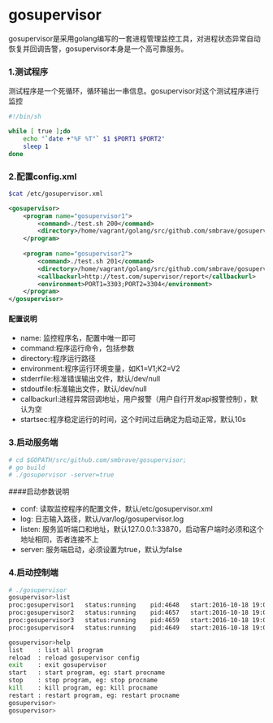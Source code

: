# gosupervisor
gosupervisor是采用golang编写的一套进程管理监控工具，对进程状态异常自动恢复并回调告警，gosupervisor本身是一个高可靠服务。

### 1.测试程序
测试程序是一个死循环，循环输出一串信息。gosupervisor对这个测试程序进行监控
```bash
#!/bin/sh

while [ true ];do
    echo "`date +"%F %T"` $1 $PORT1 $PORT2"
    sleep 1
done
```

### 2.配置config.xml
```bash
$cat /etc/gosupervisor.xml
```

```xml
<gosupervisor>
	<program name="gosupervisor1">
		<command>./test.sh 200</command>
		<directory>/home/vagrant/golang/src/github.com/smbrave/gosupervisor/test</directory>
	</program>
  
	<program name="gosupervisor2">
		<command>./test.sh 201</command>
		<directory>/home/vagrant/golang/src/github.com/smbrave/gosupervisor/test</directory>
        <callbackurl>http://test.com/supervisor/report</callbackurl>
        <environment>PORT1=3303;PORT2=3304</environment>
	</program>
</gosupervisor>
```
#### 配置说明
* name: 监控程序名，配置中唯一即可
* command:程序运行命令，包括参数
* directory:程序运行路径
* environment:程序运行环境变量，如K1=V1;K2=V2
* stderrfile:标准错误输出文件，默认/dev/null
* stdoutfile:标准输出文件，默认/dev/null
* callbackurl:进程异常回调地址，用户报警（用户自行开发api报警控制），默认为空
* startsec:程序稳定运行的时间，这个时间过后确定为启动正常，默认10s

### 3.启动服务端
```bash
# cd $GOPATH/src/github.com/smbrave/gosupervisor;
# go build
# ./gosupervisor -server=true
```
####启动参数说明
* conf: 读取监控程序的配置文件，默认/etc/gosupervisor.xml
* log: 日志输入路径，默认/var/log/gosupervisor.log
* listen: 服务监听端口和地址，默认127.0.0.1:33870，启动客户端时必须和这个地址相同，否者连接不上
* server: 服务端启动，必须设置为true，默认为false

### 4.启动控制端
```bash
# ./gosupervisor
gosupervisor>list
proc:gosupervisor1   status:running    pid:4648   start:2016-10-18 19:05:37       uptime:44.901528285s       
proc:gosupervisor2   status:running    pid:4657   start:2016-10-18 19:05:37       uptime:44.882143426s       
proc:gosupervisor3   status:running    pid:4659   start:2016-10-18 19:05:37       uptime:44.882107908s       
proc:gosupervisor4   status:running    pid:4649   start:2016-10-18 19:05:37       uptime:44.897342696s

gosupervisor>help
list	: list all program
reload	: reload gosupervisor config
exit	: exit gosupervisor
start	: start program, eg: start procname
stop	: stop program, eg: stop procname
kill	: kill program, eg: kill procname
restart	: restart program, eg: restart procname
gosupervisor>
gosupervisor>
```



